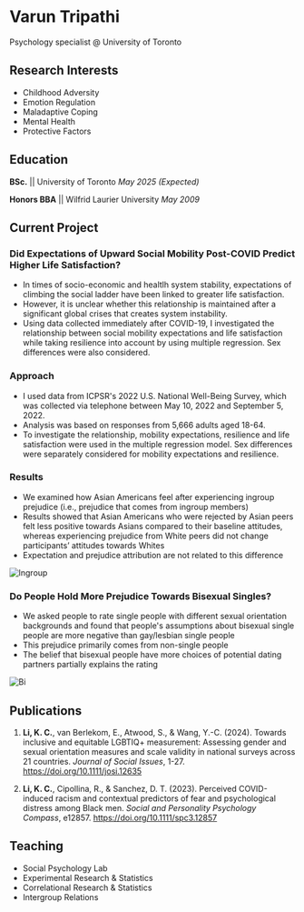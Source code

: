 
# Varun Tripathi
Psychology specialist @ University of Toronto

## Research Interests
- Childhood Adversity 
- Emotion Regulation
- Maladaptive Coping
- Mental Health 
- Protective Factors 

## Education
**BSc.** || University of Toronto *May 2025 (Expected)*

**Honors BBA**  || 
Wilfrid Laurier University *May 2009*			        		


## Current Project
### Did Expectations of Upward Social Mobility Post-COVID Predict Higher Life Satisfaction?

- In times of socio-economic and healtlh system stability, expectations of climbing the social ladder have been linked to greater life satisfaction.
- However, it is unclear whether this relationship is maintained after a significant global crises that creates system instability. 
- Using data collected immediately after COVID-19, I investigated the relationship between social mobility expectations and life satisfaction while taking resilience into account by using multiple regression. Sex differences were also considered.     

### Approach

- I used data from ICPSR's 2022 U.S. National Well-Being Survey, which was collected via telephone between May 10, 2022 and September 5, 2022. 
- Analysis was based on responses from 5,666 adults aged 18-64.  
- To investigate the relationship, mobility expectations, resilience and life satisfaction were used in the multiple regression model. Sex differences were separately considered for mobility expectations and resilience. 


### Results

- We examined how Asian Americans feel after experiencing ingroup prejudice (i.e., prejudice that comes from ingroup members)
- Results showed that Asian Americans who were rejected by Asian peers felt less positive towards Asians compared to their baseline attitudes, whereas experiencing prejudice from White peers did not change participants’ attitudes towards Whites
- Expectation and prejudice attribution are not related to this difference

![Ingroup](/assets/Main.png)

### Do People Hold More Prejudice Towards Bisexual Singles?

- We asked people to rate single people with different sexual orientation backgrounds and found that people's assumptions about bisexual single people are more negative than gay/lesbian single people 
- This prejudice primarily comes from non-single people 
- The belief that bisexual people have more choices of potential dating partners partially explains the rating

![Bi](/assets/img/bisingle.png)


## Publications
1.	**Li, K. C.**, van Berlekom, E., Atwood, S., & Wang, Y.-C. (2024). Towards inclusive and equitable LGBTIQ+ measurement: Assessing gender and sexual orientation measures and scale validity in national surveys across 21 countries. *Journal of Social Issues*, 1-27. https://doi.org/10.1111/josi.12635 

2.	**Li, K. C.**, Cipollina, R., & Sanchez, D. T. (2023). Perceived COVID-induced racism and contextual predictors of fear and psychological distress among Black men. *Social and Personality Psychology Compass*, e12857. https://doi.org/10.1111/spc3.12857

## Teaching
- Social Psychology Lab
- Experimental Research & Statistics
- Correlational Research & Statistics
- Intergroup Relations
